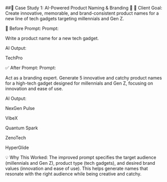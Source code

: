 ##🧠 Case Study 1: AI-Powered Product Naming & Branding 🚀
🎯 Client Goal:
Create innovative, memorable, and brand-consistent product names for a new line of tech gadgets targeting millennials and Gen Z.

🛑 Before Prompt:
Prompt:

Write a product name for a new tech gadget.

AI Output:

TechPro

✅ After Prompt:
Prompt:

Act as a branding expert. Generate 5 innovative and catchy product names for a high-tech gadget designed for millennials and Gen Z, focusing on innovation and ease of use.

AI Output:

NexGen Pulse

VibeX

Quantum Spark

ZenoTech

HyperGlide

💡 Why This Worked:
The improved prompt specifies the target audience (millennials and Gen Z), product type (tech gadgets), and desired brand values (innovation and ease of use). This helps generate names that resonate with the right audience while being creative and catchy.

